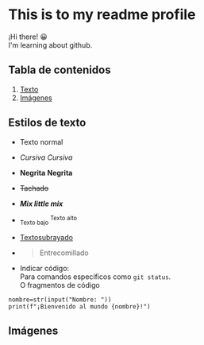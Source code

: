# This is to my readme profile
¡Hi there! 😀  
I'm learning about github.

## Tabla de contenidos
1. [Texto](#estilos-de-texto)
2. [Imágenes](#imágenes)


## Estilos de texto
- Texto normal
* *Cursiva* _Cursiva_
- **Negrita** __Negrita__
* ~~Tachado~~
- ***Mix little mix***
* <sub> Texto bajo </sub> <sup> Texto alto </sup>
- <ins> Textosubrayado </ins>
* > Entrecomillado
- Indicar código:  
Para comandos específicos como `git status`.<br>
O fragmentos de código
```
nombre=str(input("Nombre: "))
print(f"¡Bienvenido al mundo {nombre}!")
```
## Imágenes
